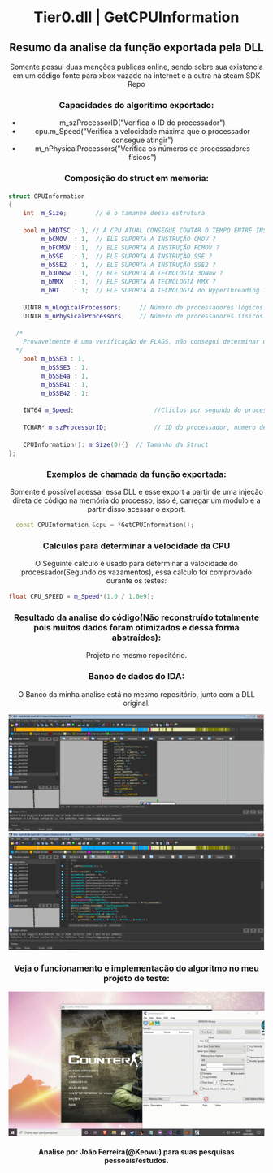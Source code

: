 <h1 align="center">Tier0.dll | GetCPUInformation</h1>
<h2 align="center">Resumo da analise da função exportada pela DLL</h2>

<p align="center">Somente possui duas menções publicas online, sendo sobre sua existencia em um código fonte para xbox vazado na internet e a outra na steam SDK Repo </p>
<h3 align="center">Capacidades do algoritimo exportado: </h3>
<ul align="center">
  <li>m_szProcessorID("Verifica o ID do processador")</li>
  <li>cpu.m_Speed("Verifica a velocidade máxima que o processador consegue atingir")</li>
  <li>m_nPhysicalProcessors("Verifica os números de processadores físicos")</li>
</ul>
<h3 align="center">Composição do struct em memória:</h3>

```c++
struct CPUInformation
{
	int	 m_Size;		// é o tamanho dessa estrutura

	bool m_bRDTSC : 1, // A CPU ATUAL CONSEGUE CONTAR O TEMPO ENTRE INSTRUÇÕES
		 m_bCMOV  : 1,  // ELE SUPORTA A INSTRUÇÃO CMOV ?
		 m_bFCMOV : 1,  // ELE SUPORTA A INSTRUÇÃO FCMOV ?
		 m_bSSE	  : 1,	// ELE SUPORTA A INSTRUÇÃO SSE ?
		 m_bSSE2  : 1,	// ELE SUPORTA A INSTRUÇÃO SSE2 ?
		 m_b3DNow : 1,	// ELE SUPORTA A TECNOLOGIA 3DNow ?
		 m_bMMX   : 1,	// ELE SUPORTA A TECNOLOGIA MMX ?
		 m_bHT	  : 1;	// ELE SUPORTA A TECNOLOGIA do HyperThreading ?

	UINT8 m_nLogicalProcessors;		// Número de processadores lógicos.
	UINT8 m_nPhysicalProcessors;	// Número de processadores físicos.
	
  /*
    Provavelmente é uma verificação de FLAGS, não consegui determinar uma utilidade para isso somente com o código Assembly e Pseudocódigo reconstruído
  */
	bool m_bSSE3 : 1, 
		 m_bSSSE3 : 1,
		 m_bSSE4a : 1,
		 m_bSSE41 : 1,
		 m_bSSE42 : 1;	

	INT64 m_Speed;						//Cliclos por segundo do processador // In cycles per second.

	TCHAR* m_szProcessorID;				// ID do processador, número de identificação

	CPUInformation(): m_Size(0){}  // Tamanho da Struct
};
```

<h3 align="center"> Exemplos de chamada da função exportada: </h3>
<p align="center">Somente é possível acessar essa DLL e esse export a partir de uma injeção direta de código na memória do processo, isso é, carregar um modulo e a partir disso acessar o export.</p>

```c++
  const CPUInformation &cpu = *GetCPUInformation();

````

<h3 align="center">Calculos para determinar a velocidade da CPU</h3>
<p align="center">O Seguinte calculo é usado para determinar a valocidade do processador(Segundo os vazamentos), essa calculo foi comprovado durante os testes:</p>

```c++
float CPU_SPEED = m_Speed*(1.0 / 1.0e9);

```
<h3 align="center">Resultado da analise do código(Não reconstruído totalmente pois muitos dados foram otimizados e dessa forma abstraídos):</h3>
<p align="center">Projeto no mesmo repositório.</p>

<h3 align="center">Banco de dados do IDA:</h3>
<p align="center">O Banco da minha analise está no mesmo repositório, junto com a DLL original.</p>

<img src="https://raw.githubusercontent.com/keowu/CSSource_AntiCheat_Researches/main/Pesquisa/tier0.dll/GetCPUInformation/Screenshots/IDA_1.PNG?token=AKC4ZNXP7HKOTKA4SWRKFZLAC3LBA" alt="Print do Disassembler">
<img src="https://raw.githubusercontent.com/keowu/CSSource_AntiCheat_Researches/main/Pesquisa/tier0.dll/GetCPUInformation/Screenshots/IDA_2.PNG?token=AKC4ZNXUNBBHUUYLLFBNYO3AC3LBE" alt="Print do Meu Pseudocódigo">

<h3 align="center">Veja o funcionamento e implementação do algoritmo no meu projeto de teste:</h3>
<img src="https://raw.githubusercontent.com/keowu/CSSource_AntiCheat_Researches/main/Pesquisa/tier0.dll/GetCPUInformation/Screenshots/working%3DD.gif?token=AKC4ZNQVEUZGZIUOVBGODYDAC3LBK" alt="Algoritmo Implementado">

<h4 align="center">Analise por João Ferreira(@Keowu) para suas pesquisas pessoais/estudos.</h4>
